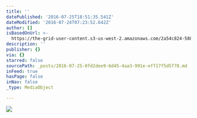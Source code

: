 ```yaml
---
title: ''
datePublished: '2016-07-25T18:51:35.541Z'
dateModified: '2016-07-24T07:23:52.642Z'
author: []
isBasedOnUrl: >-
  https://the-grid-user-content.s3-us-west-2.amazonaws.com/2a54c824-588c-4d67-8601-bc16253dc202.jpg
description: ''
publisher: {}
via: {}
starred: false
sourcePath: _posts/2016-07-25-0fd2dee9-6d45-4aa3-991e-eff17f5d5f78.md
inFeed: true
hasPage: false
inNav: false
_type: MediaObject

---
```

![](https://the-grid-user-content.s3-us-west-2.amazonaws.com/2a54c824-588c-4d67-8601-bc16253dc202.jpg)